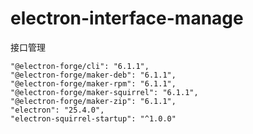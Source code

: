 # electron-interface-manage
接口管理


    "@electron-forge/cli": "6.1.1",
    "@electron-forge/maker-deb": "6.1.1",
    "@electron-forge/maker-rpm": "6.1.1",
    "@electron-forge/maker-squirrel": "6.1.1",
    "@electron-forge/maker-zip": "6.1.1",
    "electron": "25.4.0",
    "electron-squirrel-startup": "^1.0.0"